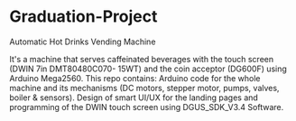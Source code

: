 # Graduation-Project
Automatic Hot Drinks Vending Machine

It's a machine that serves caffeinated beverages with the touch screen (DWIN 7in DMT80480C070- 15WT) and the coin acceptor (DG600F) using Arduino Mega2560.
This repo contains:
Arduino code for the whole machine and its mechanisms (DC motors, stepper motor, pumps, valves, boiler & sensors).
Design of smart UI/UX for the landing pages and programming of the DWIN touch screen using DGUS_SDK_V3.4 Software.
